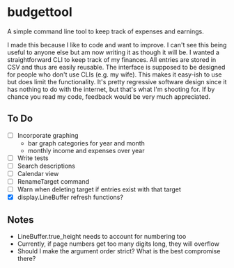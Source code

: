 # budgettool

A simple command line tool to keep track of expenses and earnings.

I made this because I like to code and want to improve. I can't see this being useful to anyone else but am now writing it as though it will be. I wanted a straightforward CLI to keep track of my finances. All entries are stored in CSV and thus are easily reusable. The interface is supposed to be designed for people who don't use CLIs (e.g. my wife). This makes it easy-ish to use but does limit the functionality. It's pretty regressive software design since it has nothing to do with the internet, but that's what I'm shooting for. If by chance you read my code, feedback would be very much appreciated.

## To Do

- [ ] Incorporate graphing
    - bar graph categories for year and month
    - monthly income and expenses over year
- [ ] Write tests
- [ ] Search descriptions
- [ ] Calendar view
- [ ] RenameTarget command
- [ ] Warn when deleting target if entries exist with that target
- [x] display.LineBuffer refresh functions?

## Notes

- LineBuffer.true_height needs to account for numbering too
- Currently, if page numbers get too many digits long, they will overflow
- Should I make the argument order strict? What is the best compromise there?